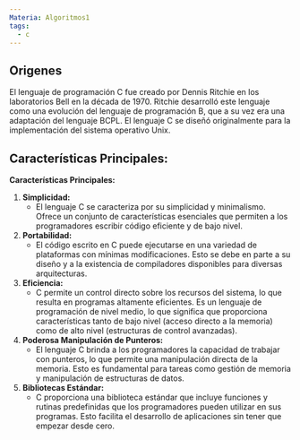 ```yaml
---
Materia: Algoritmos1
tags:
  - c
---
```

## Origenes 
El lenguaje de programación C fue creado por Dennis Ritchie en los laboratorios Bell en la década de 1970. Ritchie desarrolló este lenguaje como una evolución del lenguaje de programación B, que a su vez era una adaptación del lenguaje BCPL. El lenguaje C se diseñó originalmente para la implementación del sistema operativo Unix.

## Características Principales:
**Características Principales:**
1. **Simplicidad:**
    - El lenguaje C se caracteriza por su simplicidad y minimalismo. Ofrece un conjunto de características esenciales que permiten a los programadores escribir código eficiente y de bajo nivel.
2. **Portabilidad:**
    - El código escrito en C puede ejecutarse en una variedad de plataformas con mínimas modificaciones. Esto se debe en parte a su diseño y a la existencia de compiladores disponibles para diversas arquitecturas.
3. **Eficiencia:**
    - C permite un control directo sobre los recursos del sistema, lo que resulta en programas altamente eficientes. Es un lenguaje de programación de nivel medio, lo que significa que proporciona características tanto de bajo nivel (acceso directo a la memoria) como de alto nivel (estructuras de control avanzadas).
4. **Poderosa Manipulación de Punteros:**
    - El lenguaje C brinda a los programadores la capacidad de trabajar con punteros, lo que permite una manipulación directa de la memoria. Esto es fundamental para tareas como gestión de memoria y manipulación de estructuras de datos.
5. **Bibliotecas Estándar:**
    - C proporciona una biblioteca estándar que incluye funciones y rutinas predefinidas que los programadores pueden utilizar en sus programas. Esto facilita el desarrollo de aplicaciones sin tener que empezar desde cero.